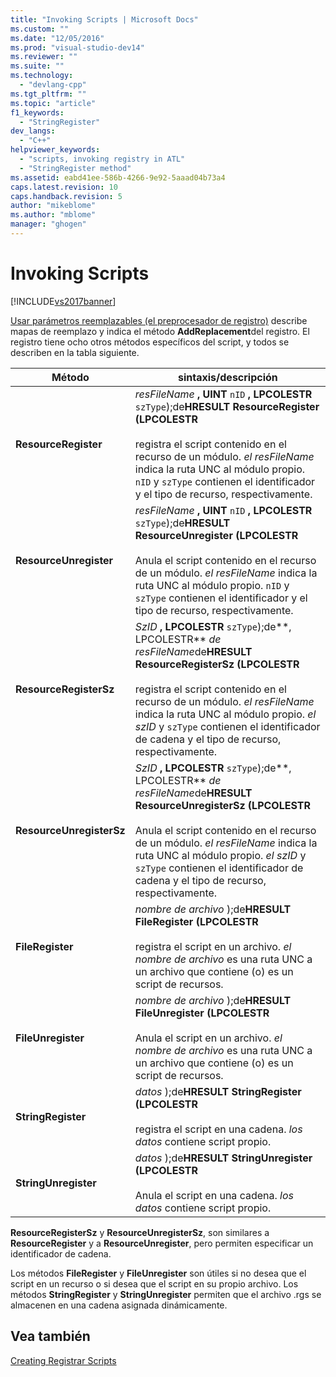 ```yaml
---
title: "Invoking Scripts | Microsoft Docs"
ms.custom: ""
ms.date: "12/05/2016"
ms.prod: "visual-studio-dev14"
ms.reviewer: ""
ms.suite: ""
ms.technology: 
  - "devlang-cpp"
ms.tgt_pltfrm: ""
ms.topic: "article"
f1_keywords: 
  - "StringRegister"
dev_langs: 
  - "C++"
helpviewer_keywords: 
  - "scripts, invoking registry in ATL"
  - "StringRegister method"
ms.assetid: eabd41ee-586b-4266-9e92-5aaad04b73a4
caps.latest.revision: 10
caps.handback.revision: 5
author: "mikeblome"
ms.author: "mblome"
manager: "ghogen"
---
```

# Invoking Scripts
[!INCLUDE[vs2017banner](../assembler/inline/includes/vs2017banner.md)]

[Usar parámetros reemplazables \(el preprocesador de registro\)](../atl/using-replaceable-parameters-the-registrar-s-preprocessor.md) describe mapas de reemplazo y indica el método **AddReplacement**del registro.  El registro tiene ocho otros métodos específicos del script, y todos se describen en la tabla siguiente.  
  
|Método|sintaxis\/descripción|  
|------------|---------------------------|  
|**ResourceRegister**|*resFileName* **, UINT**  `nID` **, LPCOLESTR**  `szType`\);de**HRESULT ResourceRegister \(LPCOLESTR**<br /><br /> registra el script contenido en el recurso de un módulo.  *el resFileName* indica la ruta UNC al módulo propio.  `nID` y `szType` contienen el identificador y el tipo de recurso, respectivamente.|  
|**ResourceUnregister**|*resFileName* **, UINT**  `nID` **, LPCOLESTR**  `szType`\);de**HRESULT ResourceUnregister \(LPCOLESTR**<br /><br /> Anula el script contenido en el recurso de un módulo.  *el resFileName* indica la ruta UNC al módulo propio.  `nID` y `szType` contienen el identificador y el tipo de recurso, respectivamente.|  
|**ResourceRegisterSz**|*SzID* **, LPCOLESTR**  `szType`\);de**, LPCOLESTR** *de resFileName*de**HRESULT ResourceRegisterSz \(LPCOLESTR**<br /><br /> registra el script contenido en el recurso de un módulo.  *el resFileName* indica la ruta UNC al módulo propio.  *el szID* y `szType` contienen el identificador de cadena y el tipo de recurso, respectivamente.|  
|**ResourceUnregisterSz**|*SzID* **, LPCOLESTR**  `szType`\);de**, LPCOLESTR** *de resFileName*de**HRESULT ResourceUnregisterSz \(LPCOLESTR**<br /><br /> Anula el script contenido en el recurso de un módulo.  *el resFileName* indica la ruta UNC al módulo propio.  *el szID* y `szType` contienen el identificador de cadena y el tipo de recurso, respectivamente.|  
|**FileRegister**|*nombre de archivo* \);de**HRESULT FileRegister \(LPCOLESTR**<br /><br /> registra el script en un archivo.  *el nombre de archivo* es una ruta UNC a un archivo que contiene \(o\) es un script de recursos.|  
|**FileUnregister**|*nombre de archivo* \);de**HRESULT FileUnregister \(LPCOLESTR**<br /><br /> Anula el script en un archivo.  *el nombre de archivo* es una ruta UNC a un archivo que contiene \(o\) es un script de recursos.|  
|**StringRegister**|*datos* \);de**HRESULT StringRegister \(LPCOLESTR**<br /><br /> registra el script en una cadena.  *los datos* contiene script propio.|  
|**StringUnregister**|*datos* \);de**HRESULT StringUnregister \(LPCOLESTR**<br /><br /> Anula el script en una cadena.  *los datos* contiene script propio.|  
  
 **ResourceRegisterSz** y **ResourceUnregisterSz**, son similares a **ResourceRegister** y a **ResourceUnregister**, pero permiten especificar un identificador de cadena.  
  
 Los métodos **FileRegister** y **FileUnregister** son útiles si no desea que el script en un recurso o si desea que el script en su propio archivo.  Los métodos **StringRegister** y **StringUnregister** permiten que el archivo .rgs se almacenen en una cadena asignada dinámicamente.  
  
## Vea también  
 [Creating Registrar Scripts](../atl/creating-registrar-scripts.md)